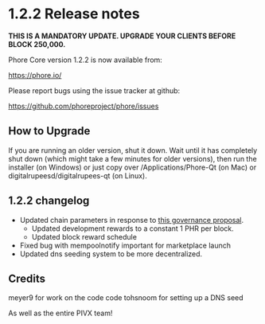 1.2.2 Release notes
====================

**THIS IS A MANDATORY UPDATE. UPGRADE YOUR CLIENTS BEFORE BLOCK 250,000.**

Phore Core version 1.2.2 is now available from:

  https://phore.io/

Please report bugs using the issue tracker at github:

  https://github.com/phoreproject/phore/issues


How to Upgrade
--------------

If you are running an older version, shut it down. Wait until it has completely
shut down (which might take a few minutes for older versions), then run the
installer (on Windows) or just copy over /Applications/Phore-Qt (on Mac) or
digitalrupeesd/digitalrupees-qt (on Linux).


1.2.2 changelog
----------------

- Updated chain parameters in response to [this governance proposal](https://forum.phore.io/t/block-reward-extension/81).
  - Updated development rewards to a constant 1 PHR per block.
  - Updated block reward schedule
- Fixed bug with mempoolnotify important for marketplace launch
- Updated dns seeding system to be more decentralized.


Credits
--------

meyer9 for work on the code code
tohsnoom for setting up a DNS seed

As well as the entire PIVX team!